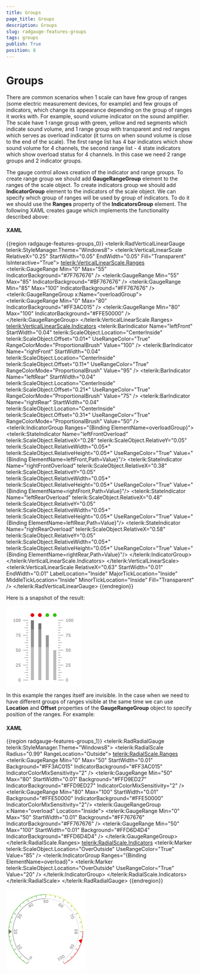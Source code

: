 ```yaml
---
title: Groups
page_title: Groups
description: Groups
slug: radgauge-features-groups
tags: groups
publish: True
position: 8
---
```


# Groups



There are common scenarios when 1 scale can have few group of ranges (some electric measurement devices, for example) and few 
      groups of indicators, which change its appearance depending on the group of ranges it works with. 
      For example, sound volume indicator on the sound amplifier. The scale have 1 range group with green, 
      yellow and red segments which indicate sound volume, and 1 range group with transparent and red ranges which serves as overload 
      indicator (it turns on when sound volume is close to the end of the scale). 
      The first range list has 4 bar indicators which show sound volume for 4 channels, the second range list - 4 state indicators which show overload 
      status for 4 channels. In this case we need 2 range groups and 2 indicator groups.
      

The gauge control allows creation of the indicator and range groups. 
      To create range group we should add __GaugeRangeGroup__ element to the ranges of the scale object.
      To create indicators group we should add __IndicatorGroup__ element to the indicators of the scale object. 
      We can specify which group of ranges will be used by group of indicators. To do it we should use the __Ranges__ property of 
      the __IndicatorsGroup__ element. The following XAML creates gauge which implements the functionality described above:
      

#### __XAML__

{{region radgauge-features-groups_0}}
	<telerik:RadVerticalLinearGauge telerik:StyleManager.Theme="Windows8">
	    <telerik:VerticalLinearScale RelativeX="0.25" 
	                         StartWidth="0.05" 
	                         EndWidth="0.05"
	                         Fill="Transparent"
	                         IsInteractive="True">
	        <telerik:VerticalLinearScale.Ranges>
	            <telerik:GaugeRange Min="0" Max="55"
	                                IndicatorBackground="#7F767676" />
	            <telerik:GaugeRange Min="55" Max="85"
	                                IndicatorBackground="#BF767676" />
	            <telerik:GaugeRange Min="85" Max="100"
	                                IndicatorBackground="#FF767676" />
	            <telerik:GaugeRangeGroup x:Name="overloadGroup">
	                <telerik:GaugeRange Min="0" Max="80"
	                                    IndicatorBackground="#FF3AC015" />
	                <telerik:GaugeRange Min="80" Max="100"
	                                    IndicatorBackground="#FFE50000" />
	            </telerik:GaugeRangeGroup>
	        </telerik:VerticalLinearScale.Ranges>
	        <telerik:VerticalLinearScale.Indicators>
	            <telerik:BarIndicator Name="leftFront"
	                                  StartWidth="0.04"
	                                  telerik:ScaleObject.Location="CenterInside"
	                                  telerik:ScaleObject.Offset="0.01*"
	                                  UseRangeColor="True" 
	                                  RangeColorMode="ProportionalBrush"
	                                  Value="100" />
	            <telerik:BarIndicator Name="rightFront"
	                                  StartWidth="0.04"
	                                  telerik:ScaleObject.Location="CenterInside"
	                                  telerik:ScaleObject.Offset="0.11*"
	                                  UseRangeColor="True"
	                                  RangeColorMode="ProportionalBrush"
	                                  Value="95" />
	            <telerik:BarIndicator Name="leftRear"
	                                  StartWidth="0.04"
	                                  telerik:ScaleObject.Location="CenterInside"
	                                  telerik:ScaleObject.Offset="0.21*"
	                                  UseRangeColor="True"
	                                  RangeColorMode="ProportionalBrush"
	                                  Value="75" />
	            <telerik:BarIndicator Name="rightRear"
	                                  StartWidth="0.04"
	                                  telerik:ScaleObject.Location="CenterInside"
	                                  telerik:ScaleObject.Offset="0.31*"
	                                  UseRangeColor="True"
	                                  RangeColorMode="ProportionalBrush"
	                                  Value="50" />
	            <telerik:IndicatorGroup Ranges="{Binding ElementName=overloadGroup}">
	                <telerik:StateIndicator Name="leftFrontOverload"
	                                        telerik:ScaleObject.RelativeX="0.28"
	                                        telerik:ScaleObject.RelativeY="0.05"
	                                        telerik:ScaleObject.RelativeWidth="0.05*"
	                                        telerik:ScaleObject.RelativeHeight="0.05*"
	                                        UseRangeColor="True"
	                                        Value="{Binding ElementName=leftFront,Path=Value}"/>
	                <telerik:StateIndicator Name="rightFrontOverload"
	                                        telerik:ScaleObject.RelativeX="0.38"
	                                        telerik:ScaleObject.RelativeY="0.05"
	                                        telerik:ScaleObject.RelativeWidth="0.05*"
	                                        telerik:ScaleObject.RelativeHeight="0.05*"
	                                        UseRangeColor="True"
	                                        Value="{Binding ElementName=rightFront,Path=Value}"/>
	                <telerik:StateIndicator Name="leftRearOverload"
	                                        telerik:ScaleObject.RelativeX="0.48"
	                                        telerik:ScaleObject.RelativeY="0.05"
	                                        telerik:ScaleObject.RelativeWidth="0.05*"
	                                        telerik:ScaleObject.RelativeHeight="0.05*"
	                                        UseRangeColor="True"
	                                        Value="{Binding ElementName=leftRear,Path=Value}"/>
	                <telerik:StateIndicator Name="rightRearOverload"
	                                        telerik:ScaleObject.RelativeX="0.58"
	                                        telerik:ScaleObject.RelativeY="0.05"
	                                        telerik:ScaleObject.RelativeWidth="0.05*"
	                                        telerik:ScaleObject.RelativeHeight="0.05*"
	                                        UseRangeColor="True"
	                                        Value="{Binding ElementName=rightRear,Path=Value}"/>
	            </telerik:IndicatorGroup>
	        </telerik:VerticalLinearScale.Indicators>
	    </telerik:VerticalLinearScale>
	    <telerik:VerticalLinearScale RelativeX="0.63" 
	                         StartWidth="0.01" 
	                         EndWidth="0.01"
	                         LabelLocation="Inside"
	                         MajorTickLocation="Inside"
	                         MiddleTickLocation="Inside"
	                         MinorTickLocation="Inside"
	                         Fill="Transparent" />
	</telerik:RadVerticalLinearGauge>
	{{endregion}}



Here is a snapshot of the result:

![Rad Gauge radgauge features groups 01](images/RadGauge_radgauge_features_groups_01.png)



In this example the ranges itself are invisible. In the case when we need to have different groups of ranges visible at 
        the same time we can use __Location__ and __Offset__ properties of the 
        __GaugeRangeGroup__ object to specify position of the ranges. For example:
        

#### __XAML__

{{region radgauge-features-groups_1}}
	<telerik:RadRadialGauge telerik:StyleManager.Theme="Windows8">
	    <telerik:RadialScale Radius="0.99"
	                         RangeLocation="Outside">
	        <telerik:RadialScale.Ranges>
	            <telerik:GaugeRange Min="0" Max="50"
	                                StartWidth="0.01" 
	                                Background="#FF3AC015"
	                                IndicatorBackground="#FF3AC015"
	                                IndicatorColorMixSensitivity="2" />
	            <telerik:GaugeRange Min="50" Max="80"
	                                StartWidth="0.01" 
	                                Background="#FFD9ED27"
	                                IndicatorBackground="#FFD9ED27"
	                                IndicatorColorMixSensitivity="2" />
	            <telerik:GaugeRange Min="80" Max="100"
	                                StartWidth="0.01" 
	                                Background="#FFE50000"
	                                IndicatorBackground="#FFE50000"
	                                IndicatorColorMixSensitivity="2"/>
	            <telerik:GaugeRangeGroup x:Name="overload" 
	                                     Location="Inside">
	                <telerik:GaugeRange Min="0" Max="50"
	                                    StartWidth="0.01"
	                                    Background="#FF767676"
	                                    IndicatorBackground="#FF767676" />
	                <telerik:GaugeRange Min="50" Max="100"
	                                    StartWidth="0.01"
	                                    Background="#FFD6D4D4"
	                                    IndicatorBackground="#FFD6D4D4" />
	            </telerik:GaugeRangeGroup>
	        </telerik:RadialScale.Ranges>
	        <telerik:RadialScale.Indicators>
	            <telerik:Marker telerik:ScaleObject.Location="OverOutside"
	                            UseRangeColor="True"
	                            Value="85" />
	            <telerik:IndicatorGroup Ranges="{Binding ElementName=overload}">
	                <telerik:Marker telerik:ScaleObject.Location="OverOutside"
	                                UseRangeColor="True"
	                                Value="20" />
	            </telerik:IndicatorGroup>
	        </telerik:RadialScale.Indicators>
	    </telerik:RadialScale>
	</telerik:RadRadialGauge>
	{{endregion}}



![Rad Gauge radgauge features groups 02](images/RadGauge_radgauge_features_groups_02.png)

